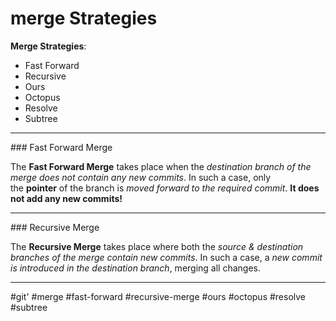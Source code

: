 # merge Strategies
**Merge Strategies**:

-   Fast Forward
-   Recursive
-   Ours
-   Octopus
-   Resolve
-   Subtree
<hr>
### Fast Forward Merge

The **Fast Forward Merge** takes place when the _destination branch of the merge does not contain any new commits_. In such a case, only the **pointer** of the branch is _moved forward to the required commit_. **It does not add any new commits!**
<hr>
### Recursive Merge

The **Recursive Merge** takes place where both the _source & destination branches of the merge contain new commits_. In such a case, a _new commit is introduced in the destination branch_, merging all changes.
<hr>


#git' #merge #fast-forward
#recursive-merge
#ours
#octopus
#resolve
#subtree

